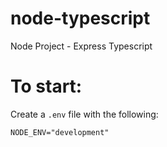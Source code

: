 # node-typescript

Node Project - Express Typescript

# To start:
Create a `.env` file with the following:
```
NODE_ENV="development"
```
